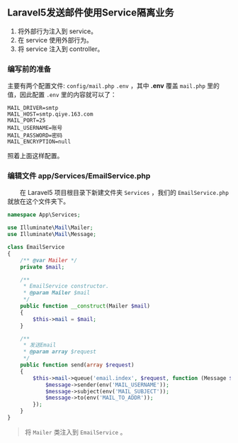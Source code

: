 ## Laravel5发送邮件使用Service隔离业务

1. 将外部行为注入到 service。
2. 在 service 使用外部行为。
3. 将 service 注入到 controller。

### 编写前的准备
主要有两个配置文件:
`config/mail.php` `.env` ，其中 **.env** 覆盖 `mail.php` 里的值，因此配置 `.env` 里的内容就可以了：

~~~
MAIL_DRIVER=smtp
MAIL_HOST=smtp.qiye.163.com
MAIL_PORT=25
MAIL_USERNAME=账号
MAIL_PASSWORD=密码
MAIL_ENCRYPTION=null
~~~

照着上面这样配置。


### 编辑文件 **app/Services/EmailService.php**
　　在 Laravel5 项目根目录下新建文件夹 `Services` ，我们的 `EmailService.php` 就放在这个文件夹下。
```php
namespace App\Services;

use Illuminate\Mail\Mailer;
use Illuminate\Mail\Message;

class EmailService
{
    /** @var Mailer */
    private $mail;

    /**
     * EmailService constructor.
     * @param Mailer $mail
     */
    public function __construct(Mailer $mail)
    {
        $this->mail = $mail;
    }

    /**
     * 发送Email
     * @param array $request
     */
    public function send(array $request)
    {
        $this->mail->queue('email.index', $request, function (Message $message) {
            $message->sender(env('MAIL_USERNAME'));
            $message->subject(env('MAIL_SUBJECT'));
            $message->to(env('MAIL_TO_ADDR'));
        });
    }
}
```
> 将 `Mailer` 类注入到 `EmailService` 。




















